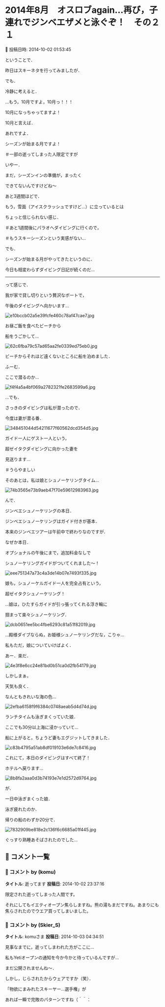 # 2014年8月　オスロブagain…再び，子連れでジンベエザメと泳ぐぞ！　その２１

📅 投稿日時: 2014-10-02 01:53:45

ということで．


昨日はスキーネタを行ってみましたが．


でも．


冷静に考えると．


…もう，10月ですよ，10月っ！！！


10月になっちゃってますよ！


10月と言えば．


あれですよ．


シーズンが始まる月ですよ！


＃一部の逝ってしまった人限定ですが





いやー．


まだ，シーズンインの準備が，まったく


できてないんですけどね～


あと3週間ほどで．


もう，雪面（アイスクラッシュですけど…）に立っているとは


ちょっと信じられない感じ．


＃あと1週間後にパラオへダイビングに行くので，


＃もうスキーシーズンという実感がない…





でも．


シーズンが始まる月がやってきたというのに．


今日も相変わらずダイビング日記が続くのだ…





---


って感じで．


我が家で貸し切りという贅沢なボートで，


午後のダイビングへ向かいます…




![e10bccb02a5e39fcfe460c78af47cae7.jpg](images/e10bccb02a5e39fcfe460c78af47cae7.jpg)







お昼ご飯を食べたビーチから


船をうごかして…




![62c6fba79c57ad65aa2fe0339ed75eb0.jpg](images/62c6fba79c57ad65aa2fe0339ed75eb0.jpg)




ビーチからそれほど遠くないところに船を泊めました．





ふーむ．


ここで潜るのか…




![f4f4a5a4bf069a2782321fe2683599a6.jpg](images/f4f4a5a4bf069a2782321fe2683599a6.jpg)







…でも．


さっきのダイビングは私が潜ったので．


今度は妻が潜る番．




![348451044d54211677f60562dcd354d5.jpg](images/348451044d54211677f60562dcd354d5.jpg)




ガイド一人にゲスト一人という，


超ゼイタクダイビングに向かった妻を


見送ります…


＃うらやましい





そのあとは，私は娘とシュノーケリングタイム…




![74b3565e73b9aeb47f70e59612983963.jpg](images/74b3565e73b9aeb47f70e59612983963.jpg)




んで．


ジンベエシュノーケリングの本日．


ジンベエシュノーケリングはガイド付きが基本．





本来のジンベエツアーは午前中で終わりなのですが．


なぜか本日．


オプショナルの午後にまで，追加料金なしで


シュノーケリングガイドがついてくれました～！




![eee751347a73c4a3de14b07e7493f335.jpg](images/eee751347a73c4a3de14b07e7493f335.jpg)




娘も，シュノーケルガイド一人を完全占有という，


超ゼイタクシュノーケリング！





…娘は，ひたすらガイドが引っ張ってくれる浮き輪に


掴まって楽々シュノーケリング．




![dcb0651ee5bc4fbe6293c81a51f82019.jpg](images/dcb0651ee5bc4fbe6293c81a51f82019.jpg)




…殿様ダイブならぬ，お姫様シュノーケリングだな，こりゃ…





私もただ，娘についていけばよく．


あー．楽だ．




![4e3f8e6cc24e81bd0b51ca0d2fb54179.jpg](images/4e3f8e6cc24e81bd0b51ca0d2fb54179.jpg)




しかしまぁ，


天気も良く．


なんともきれいな海の色…




![2efba6158f9f6384c0748aeab5d4d74d.jpg](images/2efba6158f9f6384c0748aeab5d4d74d.jpg)




ランチタイムも泳ぎまくっていた娘．


ここでも30分以上海に浸かっていて…





船に上がると，ちょうど妻もエグジットしてきました．




![c83b4795a51ab8df019103e6de7c8416.jpg](images/c83b4795a51ab8df019103e6de7c8416.jpg)







これにて，本日のダイビングはすべて終了！


ホテルへ戻ります…




![8b8fa2aaa0d3b74193e7e1d2572d9764.jpg](images/8b8fa2aaa0d3b74193e7e1d2572d9764.jpg)




が．





一日中泳ぎまくった娘．


泳ぎ疲れたのか．


帰りの船のわずか20分で．




![7832909be818e2c136f6c6685a01f445.jpg](images/7832909be818e2c136f6c6685a01f445.jpg)




ぐっすり熟睡あそばされたのでした…

## 💬 コメント一覧

### 💬 コメント by (komu)
**タイトル**: 逝ってます
**投稿日**: 2014-10-02 23:37:16

限定された逝ってしまった人間です。

それにしてもイエティオープン焦らしますね。熊の湯もまだですね。あまりにも焦らされたのでウエア買ってしまいました。

### 💬 コメント by (Skier_S)
**タイトル**: komuさま
**投稿日**: 2014-10-03 04:34:51

見事なまでに，逝ってしまわれた方がここに…



私もYetiオープンの通知を今か今かと待っているんですが…

まだ公開されませんね～．



しかし，じらされたからウェアですか（笑）．

「物欲にまみれたスキーヤー…選手権」が

あれば一瞬で完敗のパターンですね（＾＾：


